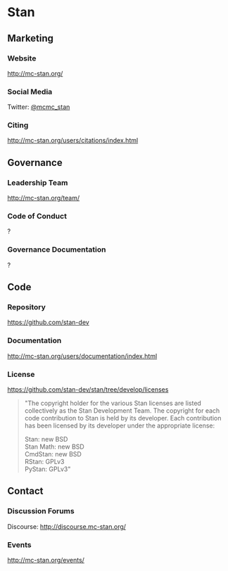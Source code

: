 # Stan

## Marketing

### Website
<http://mc-stan.org/>

### Social Media
Twitter: [@mcmc\_stan](https://twitter.com/mcmc_stan)

### Citing
http://mc-stan.org/users/citations/index.html

## Governance

### Leadership Team
http://mc-stan.org/team/

### Code of Conduct
?

### Governance Documentation
?

## Code

### Repository
https://github.com/stan-dev

### Documentation
http://mc-stan.org/users/documentation/index.html

### License
https://github.com/stan-dev/stan/tree/develop/licenses
> "The copyright holder for the various Stan licenses are listed
> collectively as the Stan Development Team. The copyright for each code
> contribution to Stan is held by its developer. Each contribution has
> been licensed by its developer under the appropriate license:
>
>   Stan:      new BSD  
>   Stan Math: new BSD  
>   CmdStan:   new BSD  
>   RStan:     GPLv3  
>   PyStan:    GPLv3"

## Contact

### Discussion Forums
Discourse: http://discourse.mc-stan.org/

### Events
http://mc-stan.org/events/
